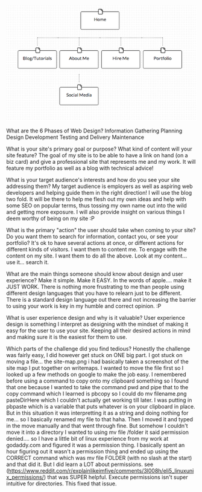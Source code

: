 ![Sitemap Picture](/week-2/imgs/site-map.png)

What are the 6 Phases of Web Design?
Information Gathering
Planning
Design
Development
Testing and Delivery
Maintenance


What is your site's primary goal or purpose? What kind of content will your site feature?
The goal of my site is to be able to have a link on hand (on a biz card) and give a professional site that represents me and my work.  It will feature my portfolio as well as a blog with technical advice!

What is your target audience's interests and how do you see your site addressing them?
My target audience is employers as well as aspiring web developers and helping guide them in the right direction!  I will use the blog two fold.  It will be there to help me flesh out my own ideas and help with some SEO on popular terms, thus tossing my own name out into the wild and getting more exposure.  I will also provide insight on various things I deem worthy of being on my site :P 


What is the primary "action" the user should take when coming to your site? Do you want them to search for information, contact you, or see your portfolio? It's ok to have several actions at once, or different actions for different kinds of visitors.
I want them to content me.  To engage with the content on my site.  I want them to do all the above.  Look at my content... use it... search it.

What are the main things someone should know about design and user experience?
Make it simple.  Make it EASY.  In the words of apple.... make it JUST WORK.  There is nothing more frustrating to me than people using different design languages that you have to relearn just to be different.  There is a standard design language out there and not increasing the barrier to using your work is key in my humble and correct opinion.  :P


What is user experience design and why is it valuable? 
User experience design is something I interpret as designing with the mindset of making it easy for the user to use your site.  Keeping all their desired actions in mind and making sure it is the easiest for them to use.

Which parts of the challenge did you find tedious?
Honestly the challenge was fairly easy, I did however get stuck on ONE big part.  I got stuck on moving a file... the site-map.png i had basically taken a screenshot of the site map I put together on writemaps.  I wanted to move the file first so I looked up a few methods on google to make the job easy.  I remembered before using a command to copy onto my clipboard something so I found that one because I wanted to take the command pwd and pipe that to the copy command which I learned is pbcopy so I could do mv filename.png pasteDirHere which I couldn't actually get working till later.  I was putting in pbpaste which is a variable that puts whatever is on your clipboard in place.  But in this situation it was interpretting it as a string and doing nothing for me... so I basically renamed my file to that haha.  Then I moved it and typed in the move manually and that went through fine.  But somehow I couldn't move it into a directory I wanted to using mv file /folder it said permission denied.... so I have a little bit of linux experience from my work at godaddy.com and figured it was a permission thing.  I basically spent an hour figuring out it wasn't a permission thing and ended up using the CORRECT command which was mv file FOLDER (with no slash at the start) and that did it.  But I did learn a LOT about permissions. see (https://www.reddit.com/r/explainlikeimfive/comments/3l008h/eli5_linuxunix_permissions/) that was SUPER helpful.  Execute permissions isn't super intuitive for directories.  This fixed that issue.  